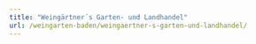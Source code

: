```yaml
---
title: "Weingärtner´s Garten- und Landhandel"
url: /weingarten-baden/weingaertner-s-garten-und-landhandel/
---
```

